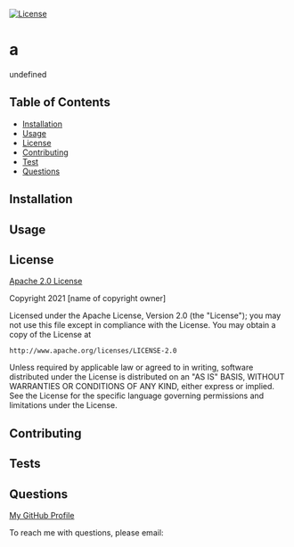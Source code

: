 

[![License](https://img.shields.io/badge/License-Apache%202.0-blue.svg)](https://opensource.org/licenses/Apache-2.0)

# a

undefined


## Table of Contents

* [Installation](#installation)
* [Usage](#usage)
* [License](#license)
* [Contributing](#contributing)
* [Test](#tests)
* [Questions](#questions)


## Installation



## Usage





## License


[Apache 2.0 License](https://opensource.org/licenses/Apache-2.0)



Copyright 2021 [name of copyright owner]

Licensed under the Apache License, Version 2.0 (the "License");
you may not use this file except in compliance with the License.
You may obtain a copy of the License at

    http://www.apache.org/licenses/LICENSE-2.0

Unless required by applicable law or agreed to in writing, software
distributed under the License is distributed on an "AS IS" BASIS,
WITHOUT WARRANTIES OR CONDITIONS OF ANY KIND, either express or implied.
See the License for the specific language governing permissions and
limitations under the License.




## Contributing



## Tests



## Questions

[My GitHub Profile](https://github.com/)

To reach me with questions, please email: 
